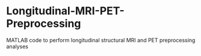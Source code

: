 # Longitudinal-MRI-PET-Preprocessing
MATLAB code to perform longitudinal structural MRI and PET preprocessing analyses
